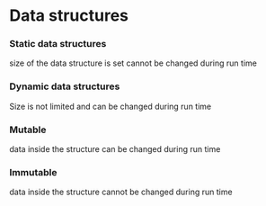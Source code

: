 # Data structures

### Static data structures
size of the data structure is set cannot be changed during run time

### Dynamic data structures
Size is not limited and can be changed during run time

### Mutable
data inside the structure can be changed during run time

### Immutable
data inside the structure cannot be changed during run time
